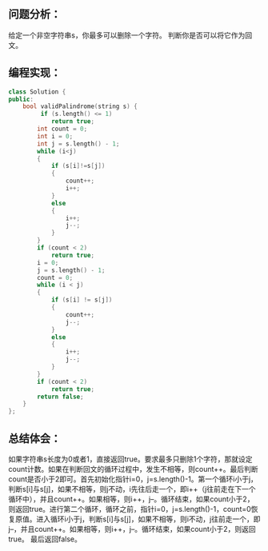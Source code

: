 ## 问题分析：
给定一个非空字符串s，你最多可以删除一个字符。 判断你是否可以将它作为回文。
## 编程实现：
```c++
class Solution {
public:
    bool validPalindrome(string s) {
         if (s.length() <= 1)
            return true;
        int count = 0;
        int i = 0;
        int j = s.length() - 1;
        while (i<j)
        {
            if (s[i]!=s[j])
            {
                count++;
                i++;
            }
            else
            {
                i++;
                j--;
            }   
        }
        if (count < 2)
            return true;
        i = 0;
        j = s.length() - 1;
        count = 0;
        while (i < j)
        {
            if (s[i] != s[j])
            {
                count++;
                j--;
            }
            else
            {
                i++;
                j--;
            }
        }
        if (count < 2)
            return true;
        return false;
    }
};
```

## 总结体会：
如果字符串s长度为0或者1，直接返回true。要求最多只删除1个字符，那就设定count计数。如果在判断回文的循环过程中，发生不相等，则count++。最后判断count是否小于2即可。首先初始化指针i=0，j=s.length()-1。第一个循环i小于j，判断s[i]与s[j]，如果不相等，则j不动，i先往后走一个，即i++（j往前走在下一个循环中），并且count++。如果相等，则i++，j–。循环结束，如果count小于2，则返回true。进行第二个循环，循环之前，指针i=0，j=s.length()-1，count=0恢复原值。进入循环i小于j，判断s[i]与s[j]，如果不相等，则i不动，j往前走一个，即j–，并且count++。如果相等，则i++，j–。循环结束，如果count小于2，则返回true。
最后返回false。